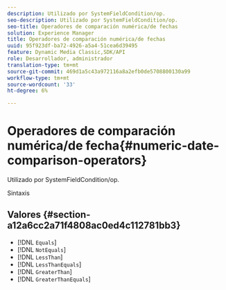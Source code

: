 ```yaml
---
description: Utilizado por SystemFieldCondition/op.
seo-description: Utilizado por SystemFieldCondition/op.
seo-title: Operadores de comparación numérica/de fechas
solution: Experience Manager
title: Operadores de comparación numérica/de fechas
uuid: 95f923df-ba72-4926-a5a4-51cea6d39495
feature: Dynamic Media Classic,SDK/API
role: Desarrollador, administrador
translation-type: tm+mt
source-git-commit: 469d1a5c43a972116a8a2efb0de5708800130a99
workflow-type: tm+mt
source-wordcount: '33'
ht-degree: 6%

---
```



# Operadores de comparación numérica/de fecha{#numeric-date-comparison-operators}

Utilizado por SystemFieldCondition/op.

Sintaxis

## Valores {#section-a12a6cc2a71f4808ac0ed4c112781bb3}

* [!DNL `Equals`]
* [!DNL `NotEquals`]
* [!DNL `LessThan`]
* [!DNL `LessThanEquals`]
* [!DNL `GreaterThan`]
* [!DNL `GreaterThanEquals`]

